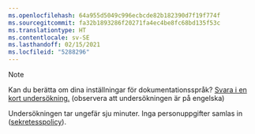 ```yaml
---
ms.openlocfilehash: 64a955d5049c996ecbcde82b182390d7f19f774f
ms.sourcegitcommit: fa32b1893286f20271fa4ec4be8fc68bd135f53c
ms.translationtype: HT
ms.contentlocale: sv-SE
ms.lasthandoff: 02/15/2021
ms.locfileid: "5288296"
---
```

> [!NOTE]
>Kan du berätta om dina inställningar för dokumentationsspråk? [Svara i en kort undersökning.](https://aka.ms/BAG_Docs_Language_Survey) (observera att undersökningen är på engelska)
>
>Undersökningen tar ungefär sju minuter. Inga personuppgifter samlas in ([sekretesspolicy](https://go.microsoft.com/fwlink/?LinkId=521839)).
